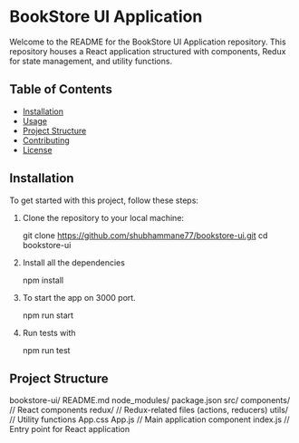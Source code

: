 # BookStore UI Application

Welcome to the README for the BookStore UI Application repository. This repository houses a React application structured with components, Redux for state management, and utility functions.

## Table of Contents

- [Installation](#installation)
- [Usage](#usage)
- [Project Structure](#project-structure)
- [Contributing](#contributing)
- [License](#license)

## Installation

To get started with this project, follow these steps:

1. Clone the repository to your local machine:

   git clone https://github.com/shubhammane77/bookstore-ui.git
   cd bookstore-ui

2. Install all the dependencies

    npm install

3. To start the app on 3000 port.

   npm run start

4. Run tests with

    npm run test


## Project Structure

bookstore-ui/
  README.md
  node_modules/
  package.json
  src/
    components/      // React components
    redux/           // Redux-related files (actions, reducers)
    utils/           // Utility functions
    App.css
    App.js           // Main application component
    index.js         // Entry point for React application
